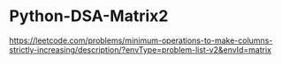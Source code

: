 # Python-DSA-Matrix2

https://leetcode.com/problems/minimum-operations-to-make-columns-strictly-increasing/description/?envType=problem-list-v2&envId=matrix
